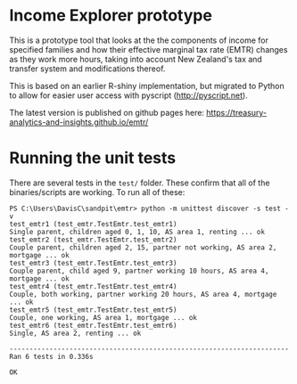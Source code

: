 # Income Explorer prototype

This is a prototype tool that looks at the the components of income for specified families and how their effective marginal tax rate (EMTR) changes as they work more hours, taking into account New Zealand's tax and transfer system and modifications thereof.

This is based on an earlier R-shiny implementation, but migrated to Python to allow for easier user access with pyscript (http://pyscript.net).

The latest version is published on github pages here: https://treasury-analytics-and-insights.github.io/emtr/


# Running the unit tests

There are several tests in the `test/` folder.  These confirm that all of the
binaries/scripts are working.  To run all of these:

```
PS C:\Users\DavisC\sandpit\emtr> python -m unittest discover -s test -v
test_emtr1 (test_emtr.TestEmtr.test_emtr1)
Single parent, children aged 0, 1, 10, AS area 1, renting ... ok
test_emtr2 (test_emtr.TestEmtr.test_emtr2)
Couple parent, children aged 2, 15, partner not working, AS area 2, mortgage ... ok
test_emtr3 (test_emtr.TestEmtr.test_emtr3)
Couple parent, child aged 9, partner working 10 hours, AS area 4, mortgage ... ok
test_emtr4 (test_emtr.TestEmtr.test_emtr4)
Couple, both working, partner working 20 hours, AS area 4, mortgage ... ok
test_emtr5 (test_emtr.TestEmtr.test_emtr5)
Couple, one working, AS area 1, mortgage ... ok
test_emtr6 (test_emtr.TestEmtr.test_emtr6)
Single, AS area 2, renting ... ok

----------------------------------------------------------------------
Ran 6 tests in 0.336s

OK
```
